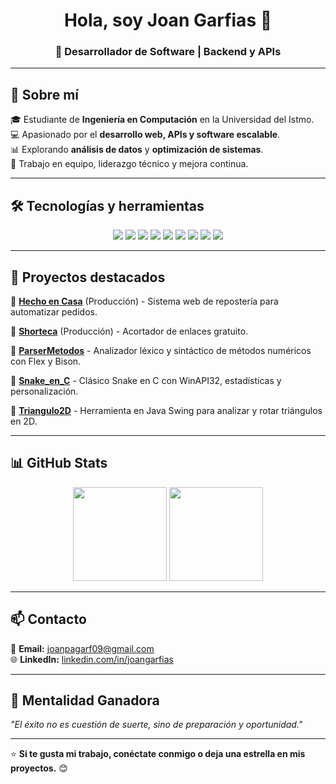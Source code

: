 <h1 align="center">Hola, soy Joan Garfias 👋</h1>
<h3 align="center">🚀 Desarrollador de Software | Backend y APIs</h3>

---

## 🚀 Sobre mí  
🎓 Estudiante de **Ingeniería en Computación** en la Universidad del Istmo.  
💻 Apasionado por el **desarrollo web, APIs y software escalable**.  
📊 Explorando **análisis de datos** y **optimización de sistemas**.  
🤝 Trabajo en equipo, liderazgo técnico y mejora continua.

---

## 🛠️ Tecnologías y herramientas  
<p align="center">
  <img src="https://img.shields.io/badge/Laravel-%23FF2D20.svg?style=for-the-badge&logo=laravel&logoColor=white" />
  <img src="https://img.shields.io/badge/Flask-%23000.svg?style=for-the-badge&logo=flask&logoColor=white" />
  <img src="https://img.shields.io/badge/JavaScript-%23F7DF1E.svg?style=for-the-badge&logo=javascript&logoColor=black" />
  <img src="https://img.shields.io/badge/C-%2300599C.svg?style=for-the-badge&logo=c&logoColor=white" />
  <img src="https://img.shields.io/badge/MySQL-%234479A1.svg?style=for-the-badge&logo=mysql&logoColor=white" />
  <img src="https://img.shields.io/badge/PostgreSQL-%23336791.svg?style=for-the-badge&logo=postgresql&logoColor=white" />
  <img src="https://img.shields.io/badge/Firebase-%23FFCA28.svg?style=for-the-badge&logo=firebase&logoColor=black" />
  <img src="https://img.shields.io/badge/Flex%20%26%20Bison-%23E34F26.svg?style=for-the-badge&logo=gnu&logoColor=white" />
  <img src="https://img.shields.io/badge/WinAPI32-%2300599C.svg?style=for-the-badge&logo=windows&logoColor=white" />
</p>

---

## 📌 Proyectos destacados  
🔹 **[Hecho en Casa](https://github.com/DXI-CODE/hecho-en-casa)** (Producción) - Sistema web de repostería para automatizar pedidos.  

🔹 **[Shorteca](https://github.com/JoanGarfias/Shorteca)** (Producción) - Acortador de enlaces gratuito.  

🔹 **[ParserMetodos](https://github.com/JoanGarfias/ParserMetodos)** - Analizador léxico y sintáctico de métodos numéricos con Flex y Bison.  

🔹 **[Snake_en_C](https://github.com/JoanGarfias/Snake_en_C)** - Clásico Snake en C con WinAPI32, estadísticas y personalización.  

🔹 **[Triangulo2D](https://github.com/JoanGarfias/Triangulo2D)** - Herramienta en Java Swing para analizar y rotar triángulos en 2D.  

---

## 📊 GitHub Stats  
<p align="center">
  <img src="https://github-readme-stats.vercel.app/api?username=JoanGarfias&show_icons=true&theme=radical&count_private=true" height="150px"/>
  <img src="https://github-readme-stats.vercel.app/api/top-langs/?username=JoanGarfias&layout=compact&theme=radical" height="150px"/>
</p>

---

## 📫 Contacto  
📧 **Email:** [joanpagarf09@gmail.com](mailto:joanpagarf09@gmail.com)  
🌐 **LinkedIn:** [linkedin.com/in/joangarfias](https://linkedin.com/in/joangarfias)  

---

## 🚀 Mentalidad Ganadora  
*"El éxito no es cuestión de suerte, sino de preparación y oportunidad."*  

---

⭐ **Si te gusta mi trabajo, conéctate conmigo o deja una estrella en mis proyectos.** 😊  
